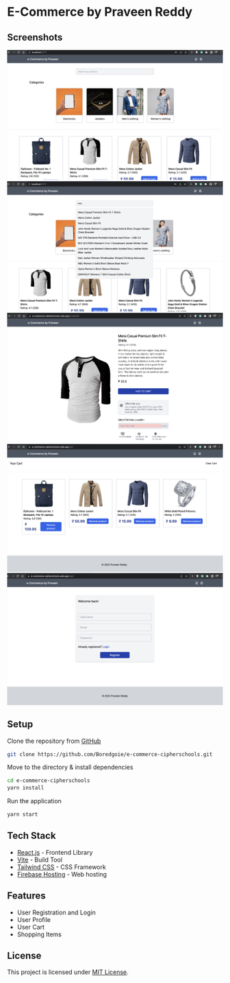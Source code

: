 # E-Commerce by Praveen Reddy

## Screenshots

![homepage](resources/homepage.png)
![homepage search](resources/homepage-search.png)
![product page](resources/productpage.png)
![cart page](resources/cartpage.png)
![login page](resources/loginpage.png)

## Setup

Clone the repository from [GitHub](https://github.com/Boredgoie/e-commerce-cipherschools)

```bash
git clone https://github.com/Boredgoie/e-commerce-cipherschools.git
```

Move to the directory & install dependencies

```bash
cd e-commerce-cipherschools
yarn install
```

Run the application

```bash
yarn start
```


## Tech Stack

- [React.js](https://reactjs.org/) - Frontend Library
- [Vite](https://vitejs.dev/) - Build Tool 
- [Tailwind CSS](https://tailwindcss.com/) - CSS Framework
- [Firebase Hosting](https://firebase.google.com/) - Web hosting

## Features

- User Registration and Login
- User Profile
- User Cart
- Shopping Items


## License

This project is licensed under [MIT License](LICENSE).

